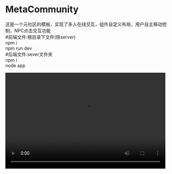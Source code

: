 # MetaCommunity 
这是一个元社区的模板，实现了多人在线交互，组件自定义布局，用户自主移动控制，NPC点击交互功能\
#前端文件:根目录下文件(除server) \
npm i \
npm run dev\
#后端文件:sever文件夹\
npm i\
node app


<video src="https://user-images.githubusercontent.com/88612717/226265353-bba3f28b-97ae-468a-b673-f6076b326436.mp4" controls="controls" width="500" height="300">您的浏览器不支持播放该视频！</video>






<!-- [这是一段被注释掉的文字](https://user-images.githubusercontent.com/88612717/226265353-bba3f28b-97ae-468a-b673-f6076b326436.mp4) -->


